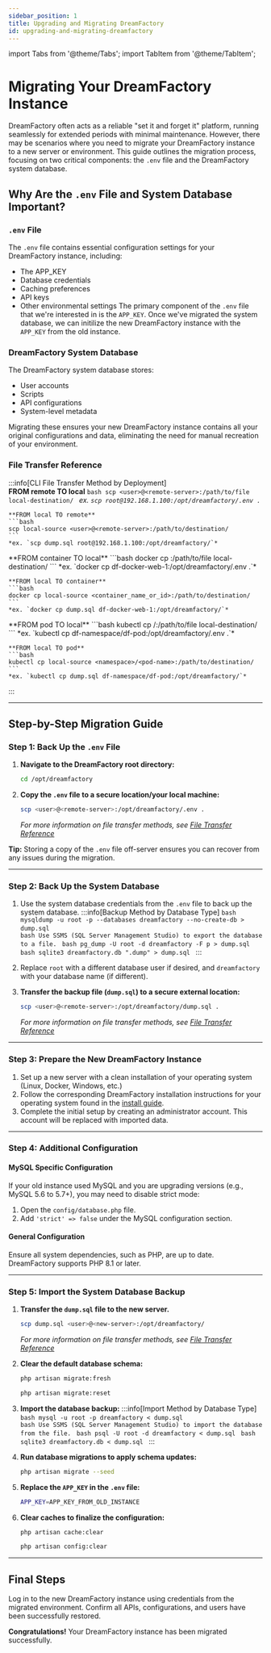 ```yaml
---
sidebar_position: 1
title: Upgrading and Migrating DreamFactory
id: upgrading-and-migrating-dreamfactory
---
```

import Tabs from '@theme/Tabs';
import TabItem from '@theme/TabItem';

# Migrating Your DreamFactory Instance

DreamFactory often acts as a reliable "set it and forget it" platform, running seamlessly for extended periods with minimal maintenance. However, there may be scenarios where you need to migrate your DreamFactory instance to a new server or environment. This guide outlines the migration process, focusing on two critical components: the `.env` file and the DreamFactory system database.

## Why Are the `.env` File and System Database Important?

### `.env` File
The `.env` file contains essential configuration settings for your DreamFactory instance, including:
- The APP_KEY
- Database credentials
- Caching preferences
- API keys
- Other environmental settings
The primary component of the `.env` file that we're interested in is the `APP_KEY`. Once we've migrated the system database, we can initilize the new DreamFactory instance with the `APP_KEY` from the old instance.

### DreamFactory System Database
The DreamFactory system database stores:
- User accounts
- Scripts
- API configurations
- System-level metadata

Migrating these ensures your new DreamFactory instance contains all your original configurations and data, eliminating the need for manual recreation of your environment.

### File Transfer Reference
:::info[CLI File Transfer Method by Deployment]
<Tabs>
  <TabItem value="vm/linux" label="VM/Linux">    
    **FROM remote TO local**
    ```bash
    scp <user>@<remote-server>:/path/to/file local-destination/
    ```
    *ex. `scp root@192.168.1.100:/opt/dreamfactory/.env .`*
    
    **FROM local TO remote**
    ```bash
    scp local-source <user>@<remote-server>:/path/to/destination/
    ```
    *ex. `scp dump.sql root@192.168.1.100:/opt/dreamfactory/`*
  </TabItem>
  <TabItem value="docker" label="Docker">
    **FROM container TO local**
    ```bash
    docker cp <container_name_or_id>:/path/to/file local-destination/
    ```
    *ex. `docker cp df-docker-web-1:/opt/dreamfactory/.env .`*

    **FROM local TO container**
    ```bash
    docker cp local-source <container_name_or_id>:/path/to/destination/
    ```
    *ex. `docker cp dump.sql df-docker-web-1:/opt/dreamfactory/`*
  </TabItem>
  <TabItem value="kubernetes" label="Kubernetes">
    **FROM pod TO local**
    ```bash
    kubectl cp <namespace>/<pod-name>:/path/to/file local-destination/
    ```
    *ex. `kubectl cp df-namespace/df-pod:/opt/dreamfactory/.env .`*

    **FROM local TO pod**
    ```bash
    kubectl cp local-source <namespace>/<pod-name>:/path/to/destination/
    ```
    *ex. `kubectl cp dump.sql df-namespace/df-pod:/opt/dreamfactory/`*
  </TabItem>
</Tabs>
:::

---

## Step-by-Step Migration Guide

### Step 1: Back Up the `.env` File

1. **Navigate to the DreamFactory root directory:**  
   ```bash
   cd /opt/dreamfactory
   ```

2. **Copy the `.env` file to a secure location/your local machine:**
   ```bash
   scp <user>@<remote-server>:/opt/dreamfactory/.env .
   ```
   *For more information on file transfer methods, see [File Transfer Reference](#file-transfer-reference)*

**Tip:** Storing a copy of the `.env` file off-server ensures you can recover from any issues during the migration.

---

### Step 2: Back Up the System Database

1. Use the system database credentials from the `.env` file to back up the system database.
    :::info[Backup Method by Database Type]
    <Tabs>
      <TabItem value="mysql" label="MySQL">
        ```bash
        mysqldump -u root -p --databases dreamfactory --no-create-db > dump.sql
        ```
      </TabItem>
      <TabItem value="sqlserver" label="MS SQL Server">    
        ```bash
        Use SSMS (SQL Server Management Studio) to export the database to a file.
        ```
      </TabItem>
      <TabItem value="postgresql" label="PostgreSQL">
        ```bash
        pg_dump -U root -d dreamfactory -F p > dump.sql
        ```
      </TabItem>
      <TabItem value="sqlite" label="SQLite">
        ```bash
        sqlite3 dreamfactory.db ".dump" > dump.sql
        ```
      </TabItem>
    </Tabs>
    :::

2. Replace `root` with a different database user if desired, and `dreamfactory` with your database name (if different).

3. **Transfer the backup file (`dump.sql`) to a secure external location:**
    ```bash
    scp <user>@<remote-server>:/opt/dreamfactory/dump.sql .
    ```
    *For more information on file transfer methods, see [File Transfer Reference](#file-transfer-reference)*

---

### Step 3: Prepare the New DreamFactory Instance

1. Set up a new server with a clean installation of your operating system (Linux, Docker, Windows, etc.)
2. Follow the corresponding DreamFactory installation instructions for your operating system found in the [install guide](/Installing%20DreamFactory/installation.md).  
3. Complete the initial setup by creating an administrator account. This account will be replaced with imported data.

---

### Step 4: Additional Configuration

#### MySQL Specific Configuration
If your old instance used MySQL and you are upgrading versions (e.g., MySQL 5.6 to 5.7+), you may need to disable strict mode:  
1. Open the `config/database.php` file.  
2. Add `'strict' => false` under the MySQL configuration section.  

#### General Configuration
Ensure all system dependencies, such as PHP, are up to date. DreamFactory supports PHP 8.1 or later.

---

### Step 5: Import the System Database Backup

1. **Transfer the `dump.sql` file to the new server.**
    ```bash
    scp dump.sql <user>@<new-server>:/opt/dreamfactory/
    ```
    *For more information on file transfer methods, see [File Transfer Reference](#file-transfer-reference)*

2. **Clear the default database schema:**
   ```bash
   php artisan migrate:fresh
   ```
   ```bash
   php artisan migrate:reset
   ```

3. **Import the database backup:**
    :::info[Import Method by Database Type]
    <Tabs>
      <TabItem value="mysql" label="MySQL">
        ```bash
        mysql -u root -p dreamfactory < dump.sql
        ```
      </TabItem>
      <TabItem value="sqlserver" label="MS SQL Server">    
        ```bash
        Use SSMS (SQL Server Management Studio) to import the database from the file.
        ```
      </TabItem>
      <TabItem value="postgresql" label="PostgreSQL">
        ```bash
        psql -U root -d dreamfactory < dump.sql
        ```
      </TabItem>
      <TabItem value="sqlite" label="SQLite">
        ```bash
        sqlite3 dreamfactory.db < dump.sql
        ```
      </TabItem>
    </Tabs>
    :::

4. **Run database migrations to apply schema updates:**
   ```bash
   php artisan migrate --seed
   ```

5. **Replace the `APP_KEY` in the `.env` file:**
   ```bash
   APP_KEY=APP_KEY_FROM_OLD_INSTANCE
   ```

6. **Clear caches to finalize the configuration:**
   ```bash
   php artisan cache:clear
   ```
   ```bash
   php artisan config:clear
   ```

---

## Final Steps

Log in to the new DreamFactory instance using credentials from the migrated environment. Confirm all APIs, configurations, and users have been successfully restored.

**Congratulations!** Your DreamFactory instance has been migrated successfully.
